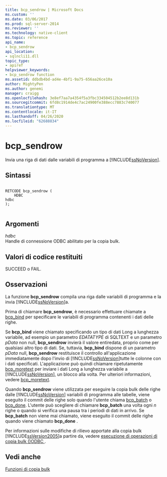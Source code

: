 ```yaml
---
title: bcp_sendrow | Microsoft Docs
ms.custom: ''
ms.date: 03/06/2017
ms.prod: sql-server-2014
ms.reviewer: ''
ms.technology: native-client
ms.topic: reference
api_name:
- bcp_sendrow
api_location:
- sqlncli11.dll
topic_type:
- apiref
helpviewer_keywords:
- bcp_sendrow function
ms.assetid: ddbdb4bd-ad4e-4bf1-9a75-656aa26ce10a
author: MightyPen
ms.author: genemi
manager: craigg
ms.openlocfilehash: 3e8ef7aa7a4354f5a3fbc334504512b2ee8d131b
ms.sourcegitcommit: 6fd8c1914de4c7ac24900fe388ecc7883c740077
ms.translationtype: MT
ms.contentlocale: it-IT
ms.lasthandoff: 04/26/2020
ms.locfileid: "62688834"
---
```

# <a name="bcp_sendrow"></a>bcp_sendrow
  Invia una riga di dati dalle variabili di programma a [!INCLUDE[ssNoVersion](../../includes/ssnoversion-md.md)].  
  
## <a name="syntax"></a>Sintassi  
  
```  
  
RETCODE bcp_sendrow (  
    HDBC   
hdbc  
);  
  
```  
  
## <a name="arguments"></a>Argomenti  
 *hdbc*  
 Handle di connessione ODBC abilitato per la copia bulk.  
  
## <a name="returns"></a>Valori di codice restituiti  
 SUCCEED o FAIL.  
  
## <a name="remarks"></a>Osservazioni  
 La funzione **bcp_sendrow** compila una riga dalle variabili di programma e la invia [!INCLUDE[ssNoVersion](../../includes/ssnoversion-md.md)]a.  
  
 Prima di chiamare **bcp_sendrow**, è necessario effettuare chiamate a [bcp_bind](bcp-bind.md) per specificare le variabili di programma contenenti i dati delle righe.  
  
 Se **bcp_bind** viene chiamato specificando un tipo di dati Long a lunghezza variabile, ad esempio un parametro *EDATATYPE* di SQLTEXT e un parametro *pData* non null, **bcp_sendrow** invierà il valore entiredata, proprio come per qualsiasi altro tipo di dati. Se, tuttavia, **bcp_bind** dispone di un parametro *pData* null, **bcp_sendrow** restituisce il controllo all'applicazione immediatamente dopo l'invio di [!INCLUDE[ssNoVersion](../../includes/ssnoversion-md.md)]tutte le colonne con i dati specificati. L'applicazione può quindi chiamare ripetutamente [bcp_moretext](bcp-moretext.md) per inviare i dati Long a lunghezza variabile a [!INCLUDE[ssNoVersion](../../includes/ssnoversion-md.md)], un blocco alla volta. Per ulteriori informazioni, vedere [bcp_moretext](bcp-moretext.md).  
  
 Quando **bcp_sendrow** viene utilizzata per eseguire la copia bulk delle righe dalle [!INCLUDE[ssNoVersion](../../includes/ssnoversion-md.md)] variabili di programma alle tabelle, viene eseguito il commit delle righe solo quando l'utente chiama [bcp_batch](bcp-batch.md) o [bcp_done](bcp-done.md). L'utente può scegliere di chiamare **bcp_batch** una volta ogni *n* righe o quando si verifica una pausa tra i periodi di dati in arrivo. Se **bcp_batch** non viene mai chiamato, viene eseguito il commit delle righe quando viene chiamato **bcp_done** .  
  
 Per informazioni sulle modifiche di rilievo apportate alla copia bulk [!INCLUDE[ssVersion2005](../../includes/ssversion2005-md.md)]a partire da, vedere [esecuzione di operazioni di copia bulk &#40;&#41;ODBC ](../native-client-odbc-bulk-copy-operations/performing-bulk-copy-operations-odbc.md).  
  
## <a name="see-also"></a>Vedi anche  
 [Funzioni di copia bulk](sql-server-driver-extensions-bulk-copy-functions.md)  
  
  
